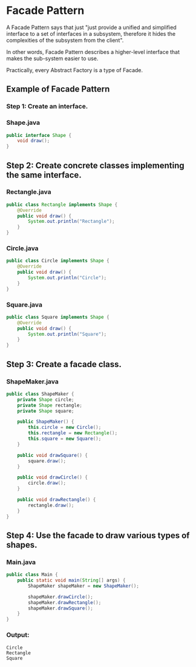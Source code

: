 # Facade Pattern
A Facade Pattern says that just "just provide a unified and simplified interface to a set of interfaces in a subsystem, therefore it hides the complexities of the subsystem from the client".

In other words, Facade Pattern describes a higher-level interface that makes the sub-system easier to use.

Practically, every Abstract Factory is a type of Facade.

## Example of Facade Pattern

### Step 1: Create an interface.

### Shape.java

```java
public interface Shape {
    void draw();
}
```

## Step 2: Create concrete classes implementing the same interface.

### Rectangle.java

```java
public class Rectangle implements Shape {
    @Override
    public void draw() {
        System.out.println("Rectangle");
    }
}
```

### Circle.java

```java
public class Circle implements Shape {
    @Override
    public void draw() {
        System.out.println("Circle");
    }
}
```

### Square.java

```java
public class Square implements Shape {
    @Override
    public void draw() {
        System.out.println("Square");
    }
}
```

## Step 3: Create a facade class.

### ShapeMaker.java

```java
public class ShapeMaker {
    private Shape circle;
    private Shape rectangle;
    private Shape square;

    public ShapeMaker() {
        this.circle = new Circle();
        this.rectangle = new Rectangle();
        this.square = new Square();
    }

    public void drawSquare() {
        square.draw();
    }

    public void drawCircle() {
        circle.draw();
    }

    public void drawRectangle() {
        rectangle.draw();
    }
}
```

## Step 4: Use the facade to draw various types of shapes.

### Main.java

```java
public class Main {
    public static void main(String[] args) {
        ShapeMaker shapeMaker = new ShapeMaker();

        shapeMaker.drawCircle();
        shapeMaker.drawRectangle();
        shapeMaker.drawSquare();
    }
}
```

### Output:

```
Circle
Rectangle
Square
```
